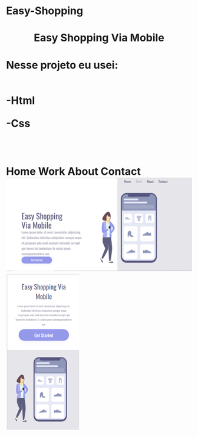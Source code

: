 # Easy-Shopping

<h1 align="center" > Easy Shopping Via Mobile <h1>
 Nesse projeto eu usei:
 <br>
 <br>
 <p>-Html<p>
 <p>-Css<p>
 <br>
 <br>
 <a>Home<a>
 <a>Work<a>
 <a>About<a>
 <a>Contact<a>
 
 <img src="https://github.com/Renan2710/Easy-Shopping/blob/master/img/easy%20desktop.png?raw=true">
 
 <img src="https://github.com/Renan2710/Easy-Shopping/blob/master/img/easy%20phone.png?raw=true">

